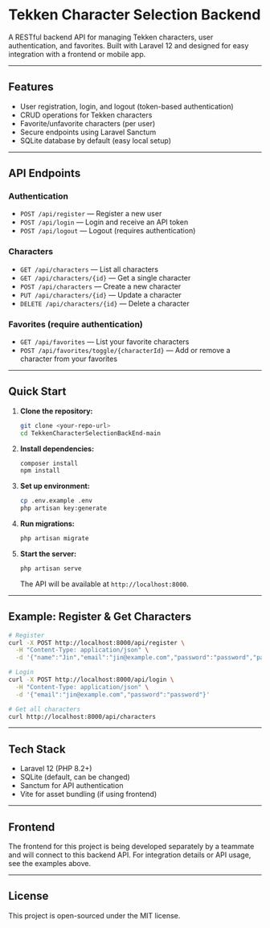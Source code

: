 # Tekken Character Selection Backend

A RESTful backend API for managing Tekken characters, user authentication, and favorites. Built with Laravel 12 and designed for easy integration with a frontend or mobile app.

---

## Features

- User registration, login, and logout (token-based authentication)
- CRUD operations for Tekken characters
- Favorite/unfavorite characters (per user)
- Secure endpoints using Laravel Sanctum
- SQLite database by default (easy local setup)

---

## API Endpoints

### Authentication
- `POST /api/register` — Register a new user
- `POST /api/login` — Login and receive an API token
- `POST /api/logout` — Logout (requires authentication)

### Characters
- `GET /api/characters` — List all characters
- `GET /api/characters/{id}` — Get a single character
- `POST /api/characters` — Create a new character
- `PUT /api/characters/{id}` — Update a character
- `DELETE /api/characters/{id}` — Delete a character

### Favorites (require authentication)
- `GET /api/favorites` — List your favorite characters
- `POST /api/favorites/toggle/{characterId}` — Add or remove a character from your favorites

---

## Quick Start

1. **Clone the repository:**
   ```bash
   git clone <your-repo-url>
   cd TekkenCharacterSelectionBackEnd-main
   ```
2. **Install dependencies:**
   ```bash
   composer install
   npm install
   ```
3. **Set up environment:**
   ```bash
   cp .env.example .env
   php artisan key:generate
   ```
4. **Run migrations:**
   ```bash
   php artisan migrate
   ```
5. **Start the server:**
   ```bash
   php artisan serve
   ```
   The API will be available at `http://localhost:8000`.

---

## Example: Register & Get Characters

```bash
# Register
curl -X POST http://localhost:8000/api/register \
  -H "Content-Type: application/json" \
  -d '{"name":"Jin","email":"jin@example.com","password":"password","password_confirmation":"password"}'

# Login
curl -X POST http://localhost:8000/api/login \
  -H "Content-Type: application/json" \
  -d '{"email":"jin@example.com","password":"password"}'

# Get all characters
curl http://localhost:8000/api/characters
```

---

## Tech Stack
- Laravel 12 (PHP 8.2+)
- SQLite (default, can be changed)
- Sanctum for API authentication
- Vite for asset bundling (if using frontend)

---

## Frontend

The frontend for this project is being developed separately by a teammate and will connect to this backend API. For integration details or API usage, see the examples above.

<!-- Optionally, add your friend's frontend repo link here: -->
<!-- [Frontend Repository](https://github.com/your-friend/frontend-repo) -->

---

## License

This project is open-sourced under the MIT license.
